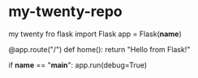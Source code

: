 # my-twenty-repo
my twenty 
fro flask import Flask
app = Flask(__name__)

@app.route("/")
def home():
    return "Hello from Flask!"

if __name__ == "__main__":
    app.run(debug=True)
